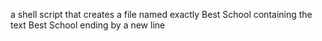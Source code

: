  a shell script that creates a file named exactly Best School containing the text Best School ending by a new line
